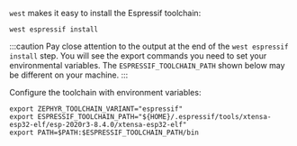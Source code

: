 `west` makes it easy to install the Espressif toolchain:

```
west espressif install
```

:::caution
Pay close attention to the output at the end of the `west espressif install`
step. You will see the export commands you need to set your environmental
variables. The `ESPRESSIF_TOOLCHAIN_PATH` shown below may be different on your
machine.
:::

Configure the toolchain with environment variables:

```
export ZEPHYR_TOOLCHAIN_VARIANT="espressif"
export ESPRESSIF_TOOLCHAIN_PATH="${HOME}/.espressif/tools/xtensa-esp32-elf/esp-2020r3-8.4.0/xtensa-esp32-elf"
export PATH=$PATH:$ESPRESSIF_TOOLCHAIN_PATH/bin
```
